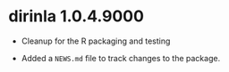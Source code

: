 # dirinla 1.0.4.9000

* Cleanup for the R packaging and testing

* Added a `NEWS.md` file to track changes to the package.

